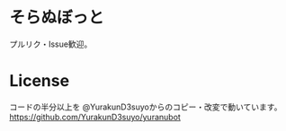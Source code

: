 # そらぬぼっと
プルリク・Issue歓迎。

# License
コードの半分以上を @YurakunD3suyoからのコピー・改変で動いています。<br>
https://github.com/YurakunD3suyo/yuranubot
